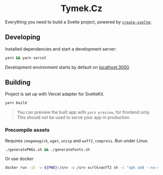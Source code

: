 <h1 align="center">
  Tymek.Cz
</h1>

Everything you need to build a Svelte project, powered by [`create-svelte`](https://github.com/sveltejs/kit/tree/master/packages/create-svelte);

## Developing

Installed dependencies and start a development server:

```bash
yarn && yarn vercel
```

Development environment starts by default on [localhost:3000](http://localhost:3000).

## Building

Project is set up with Vercel adapter for SvelteKit.

```bash
yarn build
```

> You can preview the built app with `yarn preview`, for frontend only. This should _not_ be used to serve your app in production.

### Precompile assets

Requires `imagemagick`, `wget`, `unzip` and `woff2_compress`. Run under Linux.

```sh
./generatePNGs.sh && ./generateFonts.sh
```

Or use docker

```sh
docker run -it -v ${PWD}:/srv -w /srv scrlk/woff2 sh -c "apk add --no-cache imagemagick && ./generatePNGs.sh &&./generateFonts.sh"
```
